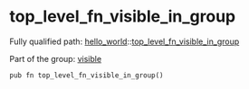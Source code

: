 # top_level_fn_visible_in_group

Fully qualified path: [hello_world](./hello_world.md)::[top_level_fn_visible_in_group](./hello_world-top_level_fn_visible_in_group.md)

Part of the group: [visible](./visible.md)

<pre><code class="language-cairo">pub fn top_level_fn_visible_in_group()</code></pre>

